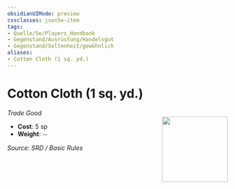 ```yaml
---
obsidianUIMode: preview
cssclasses: json5e-item
tags:
- Quelle/5e/Players_Handbook
- Gegenstand/Ausrüstung/Handelsgut
- Gegenstand/Seltenheit/gewöhnlich
aliases:
- Cotton Cloth (1 sq. yd.)
---
```

# Cotton Cloth (1 sq. yd.)
*Trade Good*  
<img src="Symbolik/Gegenstände.webp" align="right" width="150">

- **Cost**: 5 sp
- **Weight**: ⏤

*Source: SRD / Basic Rules*